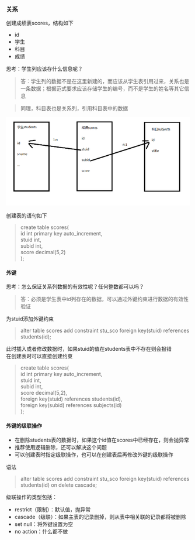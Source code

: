 ### 关系
创建成绩表scores，结构如下
+ id
+ 学生
+ 科目
+ 成绩

思考：学生列应该存什么信息呢？
>答：学生列的数据不是在这里新建的，而应该从学生表引用过来，关系也是一条数据；根据范式要求应该存储学生的编号，而不是学生的姓名等其它信息

>同理，科目表也是关系列，引用科目表中的数据

![alter](img/r.png "关系")

创建表的语句如下
>create table scores(  
id int primary key auto_increment,  
stuid int,  
subid int,  
score decimal(5,2)  
);

#### 外键
思考：怎么保证关系列数据的有效性呢？任何整数都可以吗？
>答：必须是学生表中id列存在的数据，可以通过外键约束进行数据的有效性验证

为stuid添加外键约束
>alter table scores add constraint stu_sco foreign key(stuid) references students(id);

此时插入或者修改数据时，如果stuid的值在students表中不存在则会报错  
在创建表时可以直接创建约束
>create table scores(  
id int primary key auto_increment,  
stuid int,  
subid int,  
score decimal(5,2),  
foreign key(stuid) references students(id),  
foreign key(subid) references subjects(id)  
);  

#### 外键的级联操作
+ 在删除students表的数据时，如果这个id值在scores中已经存在，则会抛异常
+ 推荐使用逻辑删除，还可以解决这个问题
+ 可以创建表时指定级联操作，也可以在创建表后再修改外键的级联操作

语法
>alter table scores add constraint stu_sco foreign key(stuid) references students(id) on delete cascade;

级联操作的类型包括：
+ restrict（限制）：默认值，抛异常
+ cascade（级联）：如果主表的记录删掉，则从表中相关联的记录都将被删除
+ set null：将外键设置为空
+ no action：什么都不做
